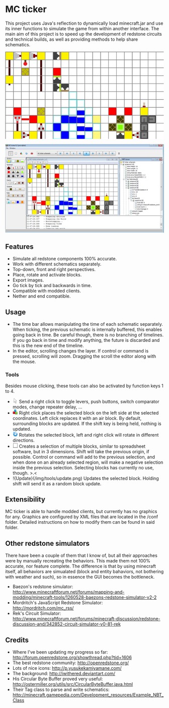 # MC ticker

This project uses Java's reflection to dynamically load minecraft.jar and use its inner functions to simulate the game
from within another interface. The main aim of this project is to speed up the development of redstone circuits and
technical builds, as well as providing methods to help share schematics.

![This image was generated using MC ticker's export function](/doc/MC_ticker_logo.gif)

![The interface of the editor](/doc/Interface.png)

## Features
- Simulate all redstone components 100% accurate.
- Work with different schematics separately.
- Top-down, front and right perspectives.
- Place, rotate and activate blocks.
- Export images.
- Go tick by tick and backwards in time.
- Compatible with modded clients.
- Nether and end compatible.

## Usage
* The time bar allows manipulating the time of each schematic separately. When ticking, the previous schematic is
internally buffered, this enables going back in time. Be careful though, there is no branching of timelines. If you go
back in time and modify anything, the future is discarded and this is the new end of the timeline.
* In the editor, scrolling changes the layer. If control or command is pressed, scrolling will zoom. Dragging the scroll
the editor along with the mouse.

### Tools
Besides mouse clicking, these tools can also be activated by function keys 1 to 4.

* ![Activate](/img/tools/cursor.png) Send a right click to toggle levers, push buttons, switch comparator modes,
change repeater delay, ...
* ![Place](/img/tools/block.png) Right click places the selected block on the left side at the selected coordinates. Left
click replaces it with an air block. By default, surrounding blocks are updated. If the shift key is being held, nothing
is updated.
* ![Rotate](/img/tools/rotate.png) Rotates the selected block, left and right click will rotate in different directions.
* ![Select](/img/tools/select.png) Creates a selection of multiple blocks, similar to spreadsheet software, but in 3
dimensions. Shift will take the previous origin, if possible. Control or command will add to the previous selection, and
when done on an already selected region, will make a negative selection inside the previous selection. Selecting blocks
has currently no use, though. >.<
* !{Update}(/img/tools/update.png) Updates the selected block. Holding shift will send it as a random block update.

## Extensibility
MC ticker is able to handle modded clients, but currently has no graphics for any. Graphics are configured by XML files
that are located in the /conf folder. Detailed instructions on how to modify them can be found in said folder.

## Other redstone simulators
There have been a couple of them that I know of, but all their approaches were by manually recreating the behaviors.
This made them not 100% accurate, nor feature complete. The difference is that by using minecraft itself, all behaviors
are simualated (block and entity bahaviors, not bothering with weather and such), so in essence the GUI becomes the
bottleneck.

* Baezon's redstone simulator: http://www.minecraftforum.net/forums/mapping-and-modding/minecraft-tools/1260528-baezons-redstone-simulator-v2-2
* Mordritch's JavaScript Redstone Simulator: http://mordritch.com/mc_rss/
* Rek's Circuit Simulator: http://www.minecraftforum.net/forums/minecraft-discussion/redstone-discussion-and/342852-circuit-simulator-v0-81-rek

## Credits
* Where I've been updating my progress so far: http://forum.openredstone.org/showthread.php?tid=1606
* The best redstone community: http://openredstone.org/
* Lots of nice icons: http://p.yusukekamiyamane.com/
* The background: http://iwithered.deviantart.com/
* His Circular Byte Buffer proved very useful: http://ostermiller.org/utils/src/CircularByteBuffer.java.html
* Their Tag class to parse and write schematics: http://minecraft.gamepedia.com/Development_resources/Example_NBT_Class